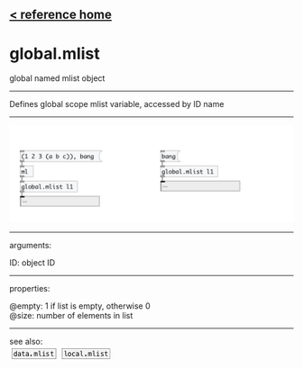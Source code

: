 [< reference home](index.html)
---

# global.mlist


global named mlist object

---

Defines global scope mlist variable, accessed by ID name
<br>


---


![example](examples/global.mlist-example.jpg)

---
arguments:

ID: object ID<br>

---
properties:

@empty: 1 if list is
            empty, otherwise 0<br>
@size: number of
            elements in list<br>

---
see also:<br>
[![data.mlist](img/object_data.mlist.png)](data.mlist.html)
[![local.mlist](img/object_local.mlist.png)](local.mlist.html)
